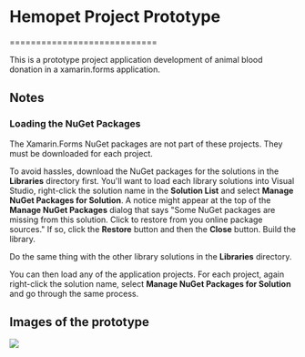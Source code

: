 # Hemopet Project Prototype
============================

This is a prototype project application development of animal blood donation in a xamarin.forms application.

## Notes

### Loading the NuGet Packages

The Xamarin.Forms NuGet packages are not part of these projects. They must be downloaded for each project.

To avoid hassles, download the NuGet packages for the solutions in the **Libraries** directory first. You'll want to load each library solutions into Visual Studio, right-click the solution name in the **Solution List** and select **Manage NuGet Packages for Solution**. A notice might appear at the top of the **Manage NuGet Packages** dialog that says "Some NuGet packages are missing from this solution. Click to restore from you online package sources." If so, click the **Restore** button and then the **Close** button. Build the library.

Do the same thing with the other library solutions in the **Libraries** directory.

You can then load any of the application projects. For each project, again right-click the solution name, select **Manage NuGet Packages for Solution** and go through the same process.


## Images of the prototype

![](https://gitlab.com/HelioLuna/hemopet/blob/master/hemopet/hemopet.Droid/Resources/drawable/hemopet.png)

